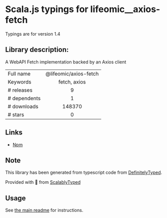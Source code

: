 
# Scala.js typings for lifeomic__axios-fetch

Typings are for version 1.4

## Library description:
A WebAPI Fetch implementation backed by an Axios client

|                    |                 |
| ------------------ | :-------------: |
| Full name          | @lifeomic/axios-fetch |
| Keywords           | fetch, axios |
| # releases         | 9 |
| # dependents       | 1 |
| # downloads        | 148370 |
| # stars            | 0 |

## Links
- [Npm](https://www.npmjs.com/package/%40lifeomic%2Faxios-fetch)
    


## Note
This library has been generated from typescript code from [DefinitelyTyped](https://definitelytyped.org).

Provided with :purple_heart: from [ScalablyTyped](https://github.com/oyvindberg/ScalablyTyped)

## Usage
See [the main readme](../../readme.md) for instructions.


